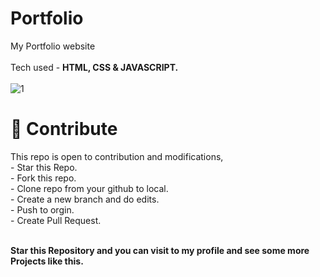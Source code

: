 # Portfolio
 My Portfolio website
<br> <br>Tech used - <b> HTML, CSS & JAVASCRIPT. </b></br><br>
![1](https://github.com/manni2000/Portfolio/assets/91480902/fba08542-8412-4918-9116-3c2998d4eb16)


<h1>📝 Contribute<br></h1>
This repo is open to contribution and modifications,<br>
- Star this Repo.<br>
- Fork this repo.<br>
- Clone repo from your github to local.<br>
- Create a new branch and do edits.<br>
- Push to orgin.<br>
- Create Pull Request.<br><br>


<b>Star this Repository and you can visit to my profile and see some more Projects like this.<b>
